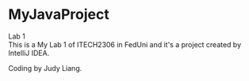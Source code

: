 # MyJavaProject
Lab 1  
This is a My Lab 1 of ITECH2306 in FedUni and it's a project created by IntelliJ IDEA.  

Coding by Judy Liang.
